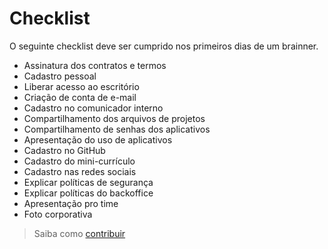 # Checklist

O seguinte checklist deve ser cumprido nos primeiros dias de um brainner.

- Assinatura dos contratos e termos
- Cadastro pessoal
- Liberar acesso ao escritório
- Criação de conta de e-mail
- Cadastro no comunicador interno
- Compartilhamento dos arquivos de projetos
- Compartilhamento de senhas dos aplicativos
- Apresentação do uso de aplicativos
- Cadastro no GitHub
- Cadastro do mini-currículo
- Cadastro nas redes sociais
- Explicar políticas de segurança
- Explicar políticas do backoffice
- Apresentação pro time
- Foto corporativa

> Saiba como [contribuir](/CONTRIB.md)

